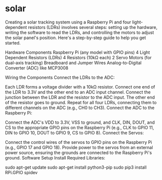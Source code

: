 # solar

Creating a solar tracking system using a Raspberry Pi and four light-dependent resistors (LDRs) involves several steps: setting up the hardware, writing the software to read the LDRs, and controlling the motors to adjust the solar panel's position. Here's a step-by-step guide to help you get started.

Hardware Components
Raspberry Pi (any model with GPIO pins)
4 Light Dependent Resistors (LDRs)
4 Resistors (10kΩ each)
2 Servo Motors (for dual-axis tracking)
Breadboard and Jumper Wires
Analog-to-Digital Converter (ADC) like MCP3008

Wiring the Components
Connect the LDRs to the ADC:

Each LDR forms a voltage divider with a 10kΩ resistor. Connect one end of the LDR to 3.3V and the other end to an ADC input channel. Connect the junction between the LDR and the resistor to the ADC input. The other end of the resistor goes to ground.
Repeat for all four LDRs, connecting them to different channels on the ADC (e.g., CH0 to CH3).
Connect the ADC to the Raspberry Pi:

Connect the ADC's VDD to 3.3V, VSS to ground, and CLK, DIN, DOUT, and CS to the appropriate GPIO pins on the Raspberry Pi (e.g., CLK to GPIO 11, DIN to GPIO 10, DOUT to GPIO 9, CS to GPIO 8).
Connect the Servos:

Connect the control wires of the servos to GPIO pins on the Raspberry Pi (e.g., GPIO 17 and GPIO 18).
Provide power to the servos from an external power source, ensuring the grounds are connected to the Raspberry Pi's ground.
Software Setup
Install Required Libraries:



sudo apt-get update
sudo apt-get install python3-pip
sudo pip3 install RPi.GPIO spidev
